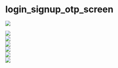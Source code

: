 # login_signup_otp_screen

<img src = "./screenShots/Screenshot_20210226_001813.png" 
style="float: left;" />

<br>

<img src = "./screenShots/Screenshot_20210226_001821.png" 
style="float: left; " />

<br>
<img src = "./screenShots/Screenshot_20210226_001843.png" 
style="float: left;" />

<br>
<img src = "./screenShots/Screenshot_20210226_001901.png 
style="float: left;" />

<br>
<img src = "./screenShots/Screenshot_20210226_001916.png" 
style="float: left;" />

<br>
<img src = "./screenShots/s1.png" 
style="float: left;" />

<br>
<img src = "./screenShots/s2.png" 
style="float: left;" />

<br>






